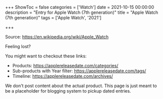 +++
ShowToc = false
categories = ['Watch']
date = 2021-10-15 00:00:00
description = "Entry for Apple Watch (7th generation)"
title = "Apple Watch (7th generation)"
tags = ['Apple Watch', '2021']

+++

Source: https://en.wikipedia.org/wiki/Apple_Watch

Feeling lost?

You might want to checkout these links:
- Products: https://applereleasedate.com/categories/
- Sub-products with Year filter: https://applereleasedate.com/tags/
- Timeline: https://applereleasedate.com/archives/

We don't post content about the actual product. 
This page is just meant to be a placeholder for blogging system to pickup dated entries. 


